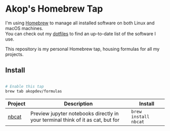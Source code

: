 # Akop's Homebrew Tap

I'm using [Homebrew](https://brew.sh) to manage all installed software on both Linux and macOS machines.  
You can check out my [dotfiles](https://github.com/akopdev/dotfiles) to find an up-to-date list of the software I use.

This repository is my personal Homebrew tap, housing formulas for all my projects.

## Install

```sh

# Enable this tap
brew tab akopdev/formulas

```

<!-- project_table_start -->
| Project                                   | Description                                                                     | Install              |
| ----------------------------------------- | ------------------------------------------------------------------------------- | -------------------- |
| [nbcat](https://github.com/akopdev/nbcat) | Preview jupyter notebooks directly in your terminal think of it as cat, but for | `brew install nbcat` |
<!-- project_table_end -->
